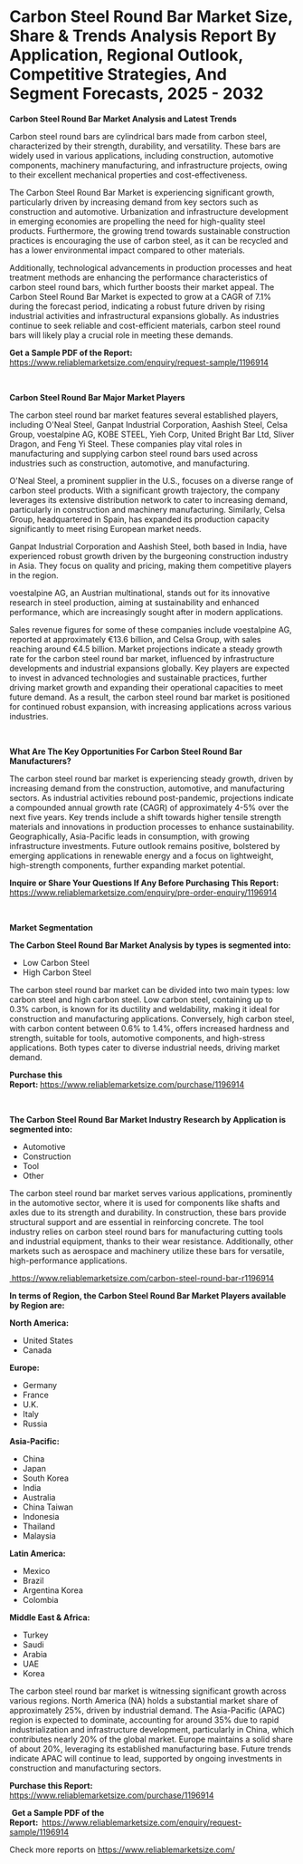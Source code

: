 <p><h1>Carbon Steel Round Bar Market Size, Share & Trends Analysis Report By Application, Regional Outlook, Competitive Strategies, And Segment Forecasts, 2025 - 2032</h1></p><p><strong>Carbon Steel Round Bar Market Analysis and Latest Trends</strong></p>
<p><p>Carbon steel round bars are cylindrical bars made from carbon steel, characterized by their strength, durability, and versatility. These bars are widely used in various applications, including construction, automotive components, machinery manufacturing, and infrastructure projects, owing to their excellent mechanical properties and cost-effectiveness.</p><p>The Carbon Steel Round Bar Market is experiencing significant growth, particularly driven by increasing demand from key sectors such as construction and automotive. Urbanization and infrastructure development in emerging economies are propelling the need for high-quality steel products. Furthermore, the growing trend towards sustainable construction practices is encouraging the use of carbon steel, as it can be recycled and has a lower environmental impact compared to other materials.</p><p>Additionally, technological advancements in production processes and heat treatment methods are enhancing the performance characteristics of carbon steel round bars, which further boosts their market appeal. The Carbon Steel Round Bar Market is expected to grow at a CAGR of 7.1% during the forecast period, indicating a robust future driven by rising industrial activities and infrastructural expansions globally. As industries continue to seek reliable and cost-efficient materials, carbon steel round bars will likely play a crucial role in meeting these demands.</p></p>
<p><strong>Get a Sample PDF of the Report:&nbsp;</strong> <a href="https://www.reliablemarketsize.com/enquiry/request-sample/1196914?utm_campaign=3345&utm_medium=2&utm_source=Github&utm_content=ia&utm_term=01042025&utm_id=carbon-steel-round-bar">https://www.reliablemarketsize.com/enquiry/request-sample/1196914</a></p>
<p>&nbsp;</p>
<p><strong>Carbon Steel Round Bar Major Market Players</strong></p>
<p><p>The carbon steel round bar market features several established players, including O'Neal Steel, Ganpat Industrial Corporation, Aashish Steel, Celsa Group, voestalpine AG, KOBE STEEL, Yieh Corp, United Bright Bar Ltd, Sliver Dragon, and Feng Yi Steel. These companies play vital roles in manufacturing and supplying carbon steel round bars used across industries such as construction, automotive, and manufacturing.</p><p>O'Neal Steel, a prominent supplier in the U.S., focuses on a diverse range of carbon steel products. With a significant growth trajectory, the company leverages its extensive distribution network to cater to increasing demand, particularly in construction and machinery manufacturing. Similarly, Celsa Group, headquartered in Spain, has expanded its production capacity significantly to meet rising European market needs.</p><p>Ganpat Industrial Corporation and Aashish Steel, both based in India, have experienced robust growth driven by the burgeoning construction industry in Asia. They focus on quality and pricing, making them competitive players in the region. </p><p>voestalpine AG, an Austrian multinational, stands out for its innovative research in steel production, aiming at sustainability and enhanced performance, which are increasingly sought after in modern applications.</p><p>Sales revenue figures for some of these companies include voestalpine AG, reported at approximately €13.6 billion, and Celsa Group, with sales reaching around €4.5 billion. Market projections indicate a steady growth rate for the carbon steel round bar market, influenced by infrastructure developments and industrial expansions globally. Key players are expected to invest in advanced technologies and sustainable practices, further driving market growth and expanding their operational capacities to meet future demand. As a result, the carbon steel round bar market is positioned for continued robust expansion, with increasing applications across various industries.</p></p>
<p>&nbsp;</p>
<p><strong>What Are The Key Opportunities For Carbon Steel Round Bar Manufacturers?</strong></p>
<p><p>The carbon steel round bar market is experiencing steady growth, driven by increasing demand from the construction, automotive, and manufacturing sectors. As industrial activities rebound post-pandemic, projections indicate a compounded annual growth rate (CAGR) of approximately 4-5% over the next five years. Key trends include a shift towards higher tensile strength materials and innovations in production processes to enhance sustainability. Geographically, Asia-Pacific leads in consumption, with growing infrastructure investments. Future outlook remains positive, bolstered by emerging applications in renewable energy and a focus on lightweight, high-strength components, further expanding market potential.</p></p>
<p><strong>Inquire or Share Your Questions If Any Before Purchasing This Report:</strong> <a href="https://www.reliablemarketsize.com/enquiry/pre-order-enquiry/1196914?utm_campaign=3345&utm_medium=2&utm_source=Github&utm_content=ia&utm_term=01042025&utm_id=carbon-steel-round-bar">https://www.reliablemarketsize.com/enquiry/pre-order-enquiry/1196914</a></p>
<p>&nbsp;</p>
<p><strong>Market Segmentation</strong></p>
<p><strong>The Carbon Steel Round Bar Market Analysis by types is segmented into:</strong></p>
<p><ul><li>Low Carbon Steel</li><li>High Carbon Steel</li></ul></p>
<p><p>The carbon steel round bar market can be divided into two main types: low carbon steel and high carbon steel. Low carbon steel, containing up to 0.3% carbon, is known for its ductility and weldability, making it ideal for construction and manufacturing applications. Conversely, high carbon steel, with carbon content between 0.6% to 1.4%, offers increased hardness and strength, suitable for tools, automotive components, and high-stress applications. Both types cater to diverse industrial needs, driving market demand.</p></p>
<p><strong>Purchase this Report:&nbsp;</strong><a href="https://www.reliablemarketsize.com/purchase/1196914?utm_campaign=3345&utm_medium=2&utm_source=Github&utm_content=ia&utm_term=01042025&utm_id=carbon-steel-round-bar">https://www.reliablemarketsize.com/purchase/1196914</a></p>
<p>&nbsp;</p>
<p><strong>The Carbon Steel Round Bar Market Industry Research by Application is segmented into:</strong></p>
<p><ul><li>Automotive</li><li>Construction</li><li>Tool</li><li>Other</li></ul></p>
<p><p>The carbon steel round bar market serves various applications, prominently in the automotive sector, where it is used for components like shafts and axles due to its strength and durability. In construction, these bars provide structural support and are essential in reinforcing concrete. The tool industry relies on carbon steel round bars for manufacturing cutting tools and industrial equipment, thanks to their wear resistance. Additionally, other markets such as aerospace and machinery utilize these bars for versatile, high-performance applications.</p></p>
<p><a href="https://www.reliablemarketsize.com/carbon-steel-round-bar-r1196914?utm_campaign=3345&utm_medium=2&utm_source=Github&utm_content=ia&utm_term=01042025&utm_id=carbon-steel-round-bar">&nbsp;https://www.reliablemarketsize.com/carbon-steel-round-bar-r1196914</a></p>
<p><strong>In terms of Region, the Carbon Steel Round Bar Market Players available by Region are:</strong></p>
<p>
    <p> <strong> North America: </strong>
        <ul>
            <li>United States</li>
            <li>Canada</li>
        </ul>
        </p> 
    <p> <strong> Europe: </strong>
        <ul>
            <li>Germany</li>
            <li>France</li>
            <li>U.K.</li>
            <li>Italy</li>
            <li>Russia</li>
        </ul>
        </p> 
    <p> <strong> Asia-Pacific: </strong>
        <ul>
            <li>China</li>
            <li>Japan</li>
            <li>South Korea</li>
            <li>India</li>
            <li>Australia</li>
            <li>China Taiwan</li>
            <li>Indonesia</li>
            <li>Thailand</li>
            <li>Malaysia</li>
        </ul>
        </p> 
    <p> <strong> Latin America: </strong>
        <ul>
            <li>Mexico</li>
            <li>Brazil</li>
            <li>Argentina Korea</li>
            <li>Colombia</li>
        </ul>
        </p> 
    <p> <strong> Middle East & Africa: </strong>
        <ul>
            <li>Turkey</li>
            <li>Saudi</li>
            <li>Arabia</li>
            <li>UAE</li>
            <li>Korea</li>
        </ul>
    </p>
    </p>
<p><p>The carbon steel round bar market is witnessing significant growth across various regions. North America (NA) holds a substantial market share of approximately 25%, driven by industrial demand. The Asia-Pacific (APAC) region is expected to dominate, accounting for around 35% due to rapid industrialization and infrastructure development, particularly in China, which contributes nearly 20% of the global market. Europe maintains a solid share of about 20%, leveraging its established manufacturing base. Future trends indicate APAC will continue to lead, supported by ongoing investments in construction and manufacturing sectors.</p></p>
<p><strong>Purchase this Report: </strong><a href="https://www.reliablemarketsize.com/purchase/1196914?utm_campaign=3345&utm_medium=2&utm_source=Github&utm_content=ia&utm_term=01042025&utm_id=carbon-steel-round-bar">https://www.reliablemarketsize.com/purchase/1196914</a></p>
<p>&nbsp;<strong>Get a Sample PDF of the Report:&nbsp;&nbsp;</strong><a href="https://www.reliablemarketsize.com/enquiry/request-sample/1196914?utm_campaign=3345&utm_medium=2&utm_source=Github&utm_content=ia&utm_term=01042025&utm_id=carbon-steel-round-bar">https://www.reliablemarketsize.com/enquiry/request-sample/1196914</a></p>
<p><strong></strong></p>
<p>Check more reports on <a href="https://www.reliablemarketsize.com/?utm_campaign=3345&utm_medium=2&utm_source=Github&utm_content=ia&utm_term=01042025&utm_id=carbon-steel-round-bar">https://www.reliablemarketsize.com/</a></p>